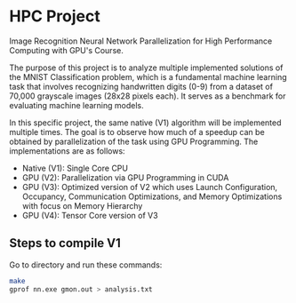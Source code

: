 # HPC Project
Image Recognition Neural Network Parallelization for High Performance Computing with GPU's Course. 

The purpose of this project is to analyze multiple implemented solutions of the MNIST Classification problem, which is a fundamental machine learning task that involves recognizing handwritten digits (0-9) from a dataset of 70,000 grayscale images (28x28 pixels each). It serves as a benchmark for evaluating machine learning models. 

In this specific project, the same native (V1) algorithm will be implemented multiple times. The goal is to observe how much of a speedup can be obtained by parallelization of the task using GPU Programming. The implementations are as follows:

- Native (V1): Single Core CPU
- GPU (V2): Parallelization via GPU Programming in CUDA
- GPU (V3): Optimized version of V2 which uses Launch Configuration, Occupancy, Communication Optimizations, and Memory Optimizations with focus on Memory Hierarchy
- GPU (V4): Tensor Core version of V3

## Steps to compile V1

Go to directory and run these commands:
```bash
make
gprof nn.exe gmon.out > analysis.txt
```
